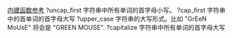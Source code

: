 [内建函数参考](http://freemarker.foofun.cn/ref_builtins.html)
?uncap_first 字符串中所有单词的首字母小写。
?cap_first 字符串中的首单词的首字母大写
?upper_case 字符串的大写形式。比如 "GrEeN MoUsE" 将会是 "GREEN MOUSE".
?capitalize 字符串中所有单词的首字母大写